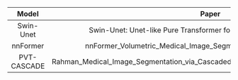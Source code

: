 
|  Model  |                         Paper                         |    Venue   | Year | Code | Time |
| :----: | :----------------------------------------------------------: | :----: | :----: | :----: | :----: |
| Swin-Unet| Swin-Unet: Unet-like Pure Transformer for Medical Image Segmentation | ECCV | 2022 | [Python](https://github.com/HuCaoFighting/Swin-Unet) | 2024.5.10 |
| nnFormer| nnFormer_Volumetric_Medical_Image_Segmentation_via_a_3D_Transformer |TIP | 2023 | [Python](https://arxiv.org/pdf/2109.03201) | 2024.5.25 |
| PVT-CASCADE|Rahman_Medical_Image_Segmentation_via_Cascaded_Attention_Decoding_WACV_2023_paper |WACV | 2023 | [Python](https://openaccess.thecvf.com/content/WACV2023/papers/Rahman_Medical_Image_Segmentation_via_Cascaded_Attention_Decoding_WACV_2023_paper.pdf)| 2024.5.25 |
